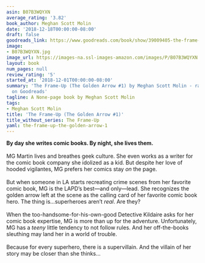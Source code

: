 ```yaml
---
asin: B07B3WQYXN
average_rating: '3.82'
book_author: Meghan Scott Molin
date: '2018-12-18T00:00:00-08:00'
draft: false
goodreads_link: https://www.goodreads.com/book/show/39009405-the-frame-up
image:
- B07B3WQYXN.jpg
image_url: https://images-na.ssl-images-amazon.com/images/P/B07B3WQYXN.01._SCLZZZZZZZ.jpg
layout: book
num_pages: null
review_rating: '5'
started_at: '2018-12-01T00:00:00-08:00'
summary: 'The Frame-Up (The Golden Arrow #1) by Meghan Scott Molin - rated 3.82/5
  on Goodreads'
tagline: A None-page book by Meghan Scott Molin
tags:
- Meghan Scott Molin
title: 'The Frame-Up (The Golden Arrow #1)'
title_without_series: The Frame-Up
yaml: the-frame-up-the-golden-arrow-1
---
```


<b>By day she writes comic books. By night, she lives them.</b><br /><br />MG Martin lives and breathes geek culture. She even works as a writer for the comic book company she idolized as a kid. But despite her love of hooded vigilantes, MG prefers her comics stay <i>on</i> the page.<br /><br />But when someone in LA starts recreating crime scenes from her favorite comic book, MG is the LAPD’s best—and only—lead. She recognizes the golden arrow left at the scene as the calling card of her favorite comic book hero. The thing is…superheroes aren’t <i>real</i>. Are they?<br /><br />When the too-handsome-for-his-own-good Detective Kildaire asks for her comic book expertise, MG is more than up for the adventure. Unfortunately, MG has a <i>teeny</i> little tendency to not follow rules. And her off-the-books sleuthing may land her in a world of trouble.<br /><br />Because for every superhero, there is a supervillain. And the villain of her story may be closer than she thinks…